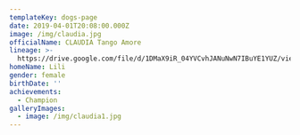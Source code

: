 ```yaml
---
templateKey: dogs-page
date: 2019-04-01T20:08:00.000Z
image: /img/claudia.jpg
officialName: CLAUDIA Tango Amore
lineage: >-
  https://drive.google.com/file/d/1DMaX9iR_04YVCvhJANuNwN7IBuYE1YUZ/view?usp=sharing
homeName: Lili
gender: female
birthDate: ''
achievements:
  - Champion
galleryImages:
  - image: /img/claudia1.jpg
---
```


